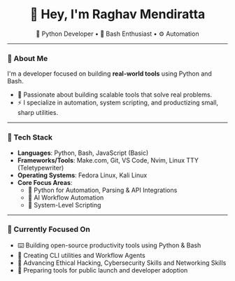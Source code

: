 <h1 align="center">👋 Hey, I'm Raghav Mendiratta</h1>
<p align="center">
    🐍 Python Developer • 📃 Bash Enthusiast • ⚙️ Automation 
</p>

---

### 🧠 About Me

I'm a developer focused on building **real-world tools** using Python and Bash. 
- 🧠 Passionate about building scalable tools that solve real problems.
- ⚡ I specialize in automation, system scripting, and productizing small, sharp utilities.

---

### 🧰 Tech Stack

- **Languages**: Python, Bash, JavaScript (Basic)  
- **Frameworks/Tools**: Make.com, Git, VS Code, Nvim, Linux TTY (Teletypewriter)
- **Operating Systems**: Fedora Linux, Kali Linux  
- **Core Focus Areas**:
  - 🧩 Python for Automation, Parsing & API Integrations  
  - 🤖 AI Workflow Automation
  - 🔐 System-Level Scripting
    
---

### 📌 Currently Focused On

- ⌨️ Building open-source productivity tools using Python & Bash  
- 🔧 Creating CLI utilities and Workflow Agents  
- 🔐 Advancing Ethical Hacking, Cybersecurity Skills and Networking Skills  
- 🚀 Preparing tools for public launch and developer adoption
